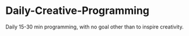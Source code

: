 # Daily-Creative-Programming
Daily 15-30 min programming, with no goal other than to inspire creativity.

